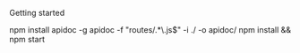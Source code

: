 Getting started

npm install apidoc -g
apidoc -f "routes/.*\\.js$" -i ./  -o apidoc/
npm install && npm start

